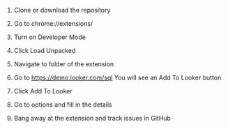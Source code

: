 1. Clone or download the repository

2. Go to chrome://extensions/

3. Turn on Developer Mode

4. Click Load Unpacked

5. Navigate to folder of the extension

6. Go to https://demo.looker.com/sql   You will see an Add To Looker button

7. Click Add To Looker 

8. Go to options and fill in the details

9. Bang away at the extension and track issues in GitHub
